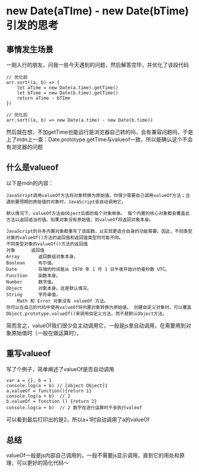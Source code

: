 # new Date(aTIme) - new Date(bTime)引发的思考

## 事情发生场景
一刚入行的朋友，问我一些今天遇到的问题，然后解答完毕，并优化了该段代码
```
// 优化前
arr.sort((a, b) => {
    let aTime = new Date(a.time).getTime()
    let bTime = new Date(b.time).getTime()
    return aTime - bTIme
})

// 优化后
arr.sort((a, b) => new Date(a.time) - new Date(b.time))
```
然后就在想，不加getTime也能运行是浏览器自己转的吗，会有兼容问题吗，于是上了mdn上一查：Date.prototype.getTime与valueof一致，所以能确认这个不会有浏览器的问题

## 什么是valueof
以下是mdn的内容：
```
JavaScript调用valueOf方法将对象转换为原始值。你很少需要自己调用valueOf方法；当遇到要预期的原始值的对象时，JavaScript会自动调用它。

默认情况下，valueOf方法由Object后面的每个对象继承。 每个内置的核心对象都会覆盖此方法以返回适当的值。如果对象没有原始值，则valueOf将返回对象本身。

JavaScript的许多内置对象都重写了该函数，以实现更适合自身的功能需要。因此，不同类型对象的valueOf()方法的返回值和返回值类型均可能不同。
不同类型对象的valueOf()方法的返回值
对象	    返回值
Array	    返回数组对象本身。
Boolean	    布尔值。
Date	    存储的时间是从 1970 年 1 月 1 日午夜开始计的毫秒数 UTC。
Function	函数本身。
Number	    数字值。
Object	    对象本身。这是默认情况。
String	    字符串值。
 	Math 和 Error 对象没有 valueOf 方法。
你可以在自己的代码中使用valueOf将内置对象转换为原始值。 创建自定义对象时，可以覆盖Object.prototype.valueOf()来调用自定义方法，而不是默认Object方法。
```

简而言之，valueOf我们很少会主动调用它，一般是js里自动调用，在需要用到对象原始值时（一般在做运算时）。

## 重写valueof
写了个例子，简单阐述了valueOf是否自动调用
```
var a = {}, b = 1
console.log(a + b) // [object Object]1
a.valueOf = function(){return 1}
console.log(a + b)  // 2
b.valueOf = function () {return 2}
console.log(a + b)  // 2 数字在进行运算时不会执行valeof

``` 
可以看到最后打印出的是2，所以a+1时自动调用了a的valueOf

## 总结
valueOf一般是js内部自己调用的，一般不需要js显示调用，直到它的用处和原理，可以更好的简化代码～
